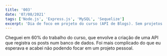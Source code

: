```yaml
---
title: '003'
date: '07/08/2021'
tags: ['Node.js', 'Express.js', 'MySQL', 'Sequelize']
excerpt: 'Dia de foco em projeto do curso (API de Blogs). Sem projetos pessoais'
---
```

Cheguei em 60% do trabalho do curso, que envolve a criação de uma API que registra os posts num banco de dados. Foi mais complicado do que eu esperava e acabei não podendo focar em um projeto pessoal.

